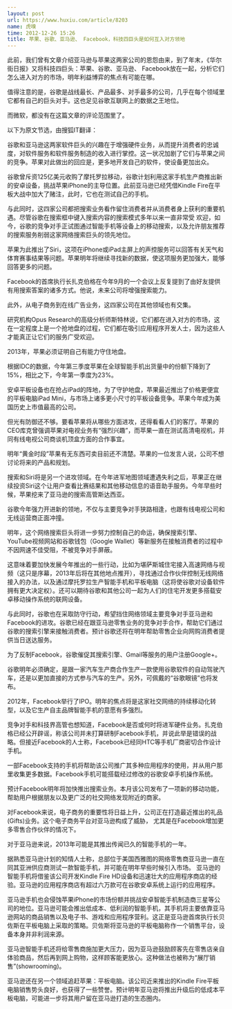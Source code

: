 ```yaml
---
layout: post
url: https://www.huxiu.com/article/8203
name: 虎嗅
time: 2012-12-26 15:26
title: 苹果、谷歌、亚马逊、 Facebook，科技四巨头是如何互入对方领地
---
```

此前，我们曾有文章介绍亚马逊与苹果这两家公司的恩怨由来，到了年末，《华尔街日报》又将科技四巨头：苹果、谷歌、亚马逊、 Facebook放在一起，分析它们怎么进入对方的市场，明年利益博弈的焦点有可能在哪。

值得注意的是，谷歌是战线最长、产品最多、对手最多的公司，几乎在每个领域里它都有自己的巨头对手。这也足见谷歌互联网上的数据之王地位。

而微软，都没有在这篇文章的评论范围里了。

以下为原文节选，由搜狐IT翻译：

谷歌和亚马逊这两家软件巨头的兴趣在于增强硬件业务，从而提升消费者的忠诚度，对软件服务和软件服务制造的收入进行掌控。这一状况加剧了它们与苹果之间的竞争。苹果对此做出的回应是，更多地开发自己的软件，使设备更加出众。

谷歌曾斥资125亿美元收购了摩托罗拉移动，谷歌计划利用这家手机生产商推出新的安卓设备，挑战苹果iPhone的主导位置。此前亚马逊已经凭借Kindle Fire在平板大战中加大了赌注，此时，它也在测试自己的手机。

与此同时，这四家公司都把搜索业务看作留住消费者并从消费者身上获利的重要机遇。尽管谷歌在搜索框中键入搜索内容的搜索模式多年以来一直非常受 欢迎，如今，谷歌的竞争对手正试图通过智能手机等设备上的移动搜索，以及允许朋友推荐的搜索服务削弱这家网络搜索巨头的领先地位。

苹果为此推出了Siri，这项在iPhone或iPad主屏上的声控服务可以回答有关天气和体育赛事结果等问题。苹果明年将继续寻找新的数据，使这项服务更加强大，能够回答更多的问题。

Facebook的首席执行长扎克伯格在今年9月的一个会议上反复提到了由好友提供有用搜索答案的诸多方式。他说，未来公司将增强搜索能力。

此外，从电子商务到在线广告业务，这四家公司在其他领域也有交集。

研究机构Opus Research的高级分析师斯特林说，它们都在进入对方的市场，这在一定程度上是一个抢地盘的过程，它们都在吸引应用程序开发人士，因为这些人才能真正让它们的服务广受欢迎。

2013年，苹果必须证明自己有能力守住地盘。

根据IDC的数据，今年第三季度苹果在全球智能手机出货量中的份额下降到了15%，相比之下，今年第一季度为23%。

安卓平板设备也在抢占iPad的阵地，为了守护地盘，苹果最近推出了价格更便宜的平板电脑iPad Mini，与市场上诸多更小尺寸的平板设备竞争。苹果今年成为美国历史上市值最高的公司。

但光有防御还不够。要看苹果将从哪些方面进攻，还得看看人们的客厅。苹果的CEO库克曾强调苹果对电视业务有“强烈兴趣”，而苹果一直在测试高清电视机，并同有线电视公司商谈机顶盒方面的合作事宜。

明年“黄金时段”苹果有无东西可卖目前还不清楚。苹果的一位发言人说，公司不想讨论将来的产品和规划。

搜索和Siri将是另一个进攻领域。在今年进军地图领域遭遇失利之后，苹果正在继续投资Siri这个让用户查看比赛结果和其他移动信息的语音助手服务。今年早些时候，苹果挖来了亚马逊的搜索高管斯达西亚。

谷歌今年强力开进新的领地，不仅与主要竞争对手狭路相逢，也跟有线电视公司和无线运营商正面冲撞。

明年，这个网络搜索巨头将进一步努力控制自己的命运，确保搜索引擎、YouTube视频网站和谷歌钱包（Google Wallet）等新服务在接触消费者的过程中不因网速不佳受阻，不被竞争对手屏蔽。

这意味着要加快发展今年推出的一些行动，比如为堪萨斯城住宅接入高速网络与视频（这只是序幕，2013年后将在其他地点推开），寻找通过合作伙伴控制无线网络接入的办法，以及通过摩托罗拉生产智能手机和平板电脑（这将使谷歌对设备软件拥有更大决定权）。还可以期待谷歌和其他公司一起为人们的住宅开发更多搭载安卓移动操作系统的联网设备。

与此同时，谷歌也在采取防守行动，希望挡住网络领域主要竞争对手亚马逊和Facebook的进攻。谷歌已经在跟亚马逊零售业务的竞争对手合作，帮助它们通过谷歌的搜索引擎来接触消费者。预计谷歌还将在明年帮助零售企业向网购消费者提供当日送达服务。

为了反制Facebook，谷歌催促其搜索引擎、Gmail等服务的用户注册Google+。

谷歌明年必须确定，是跟一家汽车生产商合作生产一款使用谷歌软件的自动驾驶汽车，还是以更加直接的方式参与汽车的生产。另外，可佩戴的“谷歌眼镜”也将发布。

2012年，Facebook举行了IPO。明年的焦点将是这家社交网络的持续移动化转型，以及它生产自主品牌智能手机的意愿有多强烈。

竞争对手和科技界高管也想知道，Facebook是否或何时将进军硬件业务。扎克伯格已经公开辟谣，称该公司并未打算研制Facebook手机，并说此举是错误的战略。但接近Facebook的人士称，Facebook已经同HTC等手机厂商密切合作设计手机。

一部Facebook支持的手机将帮助该公司推广其多种应用程序的使用，并从用户那里收集更多数据。Facebook手机可能搭载经过修改的谷歌安卓手机操作系统。

预计Facebook明年将加快推出搜索业务。本月该公司发布了一项新的移动功能，帮助用户根据朋友以及更广泛的社交网络发现附近的商家。

对Facebook来说，电子商务的重要性将日益上升，公司正在打造最近推出的礼品(Gifts)业务。这个电子商务平台对亚马逊构成了威胁， 尤其是在Facebook增加更多零售合作伙伴的情况下。

对于亚马逊来说，2013年可能是其推出传闻已久的智能手机的一年。

据熟悉亚马逊计划的知情人士称，总部位于美国西雅图的网络零售商亚马逊一直在同其亚洲供应商测试一款智能手机，并可能在明年早些时候引入市场。 亚马逊的智能手机将借鉴该公司开发Kindle Fire HD设备和迅速壮大的应用程序商店的经验。亚马逊的应用程序商店有超过六万款可在谷歌安卓系统上运行的应用程序。

亚马逊手机也会侵蚀苹果iPhone的市场份额并挑战安卓智能手机制造商三星等公司的地位。亚马逊可能会推出低成本、低利润的智能手机，其手机将主要依靠亚马逊网站的商品销售以及电子书、游戏和应用程序营利。这正是亚马逊首席执行长贝佐斯在平板电脑上采取的策略。贝佐斯将亚马逊的平板电脑称作一个销售平台，设备本身并非利润来源。

亚马逊智能手机还将给零售商施加更大压力，因为亚马逊鼓励顾客先在零售店亲自体验商品，然后再到网上购物，这样顾客能更放心。这种做法也被称为“展厅销售”(showrooming)。

亚马逊还在另一个领域追赶苹果：平板电脑。该公司近来推出的Kindle Fire平板电脑销售势头良好，也获得了一些赞誉。预计明年亚马逊将推出升级后的低成本平板电脑，可能进一步将其用户留在亚马逊打造的生态圈内。

